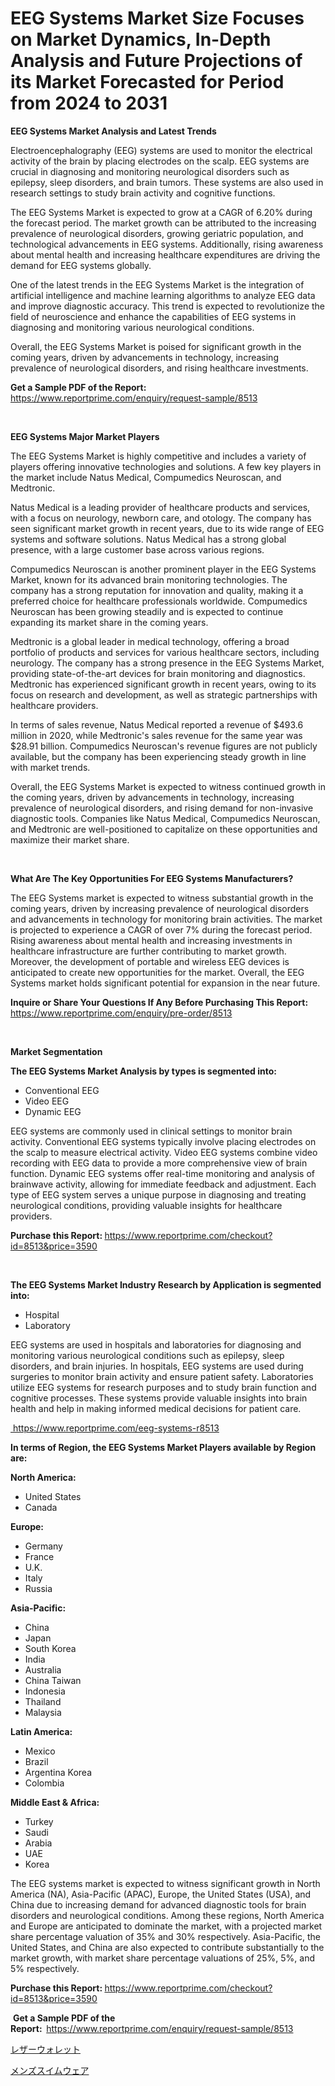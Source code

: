 <p><h1>EEG Systems Market Size Focuses on Market Dynamics, In-Depth Analysis and Future Projections of its Market Forecasted for Period from 2024 to 2031</h1></p><p><strong>EEG Systems Market Analysis and Latest Trends</strong></p>
<p><p>Electroencephalography (EEG) systems are used to monitor the electrical activity of the brain by placing electrodes on the scalp. EEG systems are crucial in diagnosing and monitoring neurological disorders such as epilepsy, sleep disorders, and brain tumors. These systems are also used in research settings to study brain activity and cognitive functions.</p><p>The EEG Systems Market is expected to grow at a CAGR of 6.20% during the forecast period. The market growth can be attributed to the increasing prevalence of neurological disorders, growing geriatric population, and technological advancements in EEG systems. Additionally, rising awareness about mental health and increasing healthcare expenditures are driving the demand for EEG systems globally.</p><p>One of the latest trends in the EEG Systems Market is the integration of artificial intelligence and machine learning algorithms to analyze EEG data and improve diagnostic accuracy. This trend is expected to revolutionize the field of neuroscience and enhance the capabilities of EEG systems in diagnosing and monitoring various neurological conditions.</p><p>Overall, the EEG Systems Market is poised for significant growth in the coming years, driven by advancements in technology, increasing prevalence of neurological disorders, and rising healthcare investments.</p></p>
<p><strong>Get a Sample PDF of the Report:&nbsp;</strong> <a href="https://www.reportprime.com/enquiry/request-sample/8513">https://www.reportprime.com/enquiry/request-sample/8513</a></p>
<p>&nbsp;</p>
<p><strong>EEG Systems Major Market Players</strong></p>
<p><p>The EEG Systems Market is highly competitive and includes a variety of players offering innovative technologies and solutions. A few key players in the market include Natus Medical, Compumedics Neuroscan, and Medtronic.</p><p>Natus Medical is a leading provider of healthcare products and services, with a focus on neurology, newborn care, and otology. The company has seen significant market growth in recent years, due to its wide range of EEG systems and software solutions. Natus Medical has a strong global presence, with a large customer base across various regions.</p><p>Compumedics Neuroscan is another prominent player in the EEG Systems Market, known for its advanced brain monitoring technologies. The company has a strong reputation for innovation and quality, making it a preferred choice for healthcare professionals worldwide. Compumedics Neuroscan has been growing steadily and is expected to continue expanding its market share in the coming years.</p><p>Medtronic is a global leader in medical technology, offering a broad portfolio of products and services for various healthcare sectors, including neurology. The company has a strong presence in the EEG Systems Market, providing state-of-the-art devices for brain monitoring and diagnostics. Medtronic has experienced significant growth in recent years, owing to its focus on research and development, as well as strategic partnerships with healthcare providers.</p><p>In terms of sales revenue, Natus Medical reported a revenue of $493.6 million in 2020, while Medtronic's sales revenue for the same year was $28.91 billion. Compumedics Neuroscan's revenue figures are not publicly available, but the company has been experiencing steady growth in line with market trends.</p><p>Overall, the EEG Systems Market is expected to witness continued growth in the coming years, driven by advancements in technology, increasing prevalence of neurological disorders, and rising demand for non-invasive diagnostic tools. Companies like Natus Medical, Compumedics Neuroscan, and Medtronic are well-positioned to capitalize on these opportunities and maximize their market share.</p></p>
<p>&nbsp;</p>
<p><strong>What Are The Key Opportunities For EEG Systems Manufacturers?</strong></p>
<p><p>The EEG Systems market is expected to witness substantial growth in the coming years, driven by increasing prevalence of neurological disorders and advancements in technology for monitoring brain activities. The market is projected to experience a CAGR of over 7% during the forecast period. Rising awareness about mental health and increasing investments in healthcare infrastructure are further contributing to market growth. Moreover, the development of portable and wireless EEG devices is anticipated to create new opportunities for the market. Overall, the EEG Systems market holds significant potential for expansion in the near future.</p></p>
<p><strong>Inquire or Share Your Questions If Any Before Purchasing This Report:</strong> <a href="https://www.reportprime.com/enquiry/pre-order/8513">https://www.reportprime.com/enquiry/pre-order/8513</a></p>
<p>&nbsp;</p>
<p><strong>Market Segmentation</strong></p>
<p><strong>The EEG Systems Market Analysis by types is segmented into:</strong></p>
<p><ul><li>Conventional EEG</li><li>Video EEG</li><li>Dynamic EEG</li></ul></p>
<p><p>EEG systems are commonly used in clinical settings to monitor brain activity. Conventional EEG systems typically involve placing electrodes on the scalp to measure electrical activity. Video EEG systems combine video recording with EEG data to provide a more comprehensive view of brain function. Dynamic EEG systems offer real-time monitoring and analysis of brainwave activity, allowing for immediate feedback and adjustment. Each type of EEG system serves a unique purpose in diagnosing and treating neurological conditions, providing valuable insights for healthcare providers.</p></p>
<p><strong>Purchase this Report:&nbsp;</strong><a href="https://www.reportprime.com/checkout?id=8513&price=3590">https://www.reportprime.com/checkout?id=8513&price=3590</a></p>
<p>&nbsp;</p>
<p><strong>The EEG Systems Market Industry Research by Application is segmented into:</strong></p>
<p><ul><li>Hospital</li><li>Laboratory</li></ul></p>
<p><p>EEG systems are used in hospitals and laboratories for diagnosing and monitoring various neurological conditions such as epilepsy, sleep disorders, and brain injuries. In hospitals, EEG systems are used during surgeries to monitor brain activity and ensure patient safety. Laboratories utilize EEG systems for research purposes and to study brain function and cognitive processes. These systems provide valuable insights into brain health and help in making informed medical decisions for patient care.</p></p>
<p><a href="https://www.reportprime.com/eeg-systems-r8513">&nbsp;https://www.reportprime.com/eeg-systems-r8513</a></p>
<p><strong>In terms of Region, the EEG Systems Market Players available by Region are:</strong></p>
<p>
    <p> <strong> North America: </strong>
        <ul>
            <li>United States</li>
            <li>Canada</li>
        </ul>
        </p> 
    <p> <strong> Europe: </strong>
        <ul>
            <li>Germany</li>
            <li>France</li>
            <li>U.K.</li>
            <li>Italy</li>
            <li>Russia</li>
        </ul>
        </p> 
    <p> <strong> Asia-Pacific: </strong>
        <ul>
            <li>China</li>
            <li>Japan</li>
            <li>South Korea</li>
            <li>India</li>
            <li>Australia</li>
            <li>China Taiwan</li>
            <li>Indonesia</li>
            <li>Thailand</li>
            <li>Malaysia</li>
        </ul>
        </p> 
    <p> <strong> Latin America: </strong>
        <ul>
            <li>Mexico</li>
            <li>Brazil</li>
            <li>Argentina Korea</li>
            <li>Colombia</li>
        </ul>
        </p> 
    <p> <strong> Middle East & Africa: </strong>
        <ul>
            <li>Turkey</li>
            <li>Saudi</li>
            <li>Arabia</li>
            <li>UAE</li>
            <li>Korea</li>
        </ul>
    </p>
    </p>
<p><p>The EEG systems market is expected to witness significant growth in North America (NA), Asia-Pacific (APAC), Europe, the United States (USA), and China due to increasing demand for advanced diagnostic tools for brain disorders and neurological conditions. Among these regions, North America and Europe are anticipated to dominate the market, with a projected market share percentage valuation of 35% and 30% respectively. Asia-Pacific, the United States, and China are also expected to contribute substantially to the market growth, with market share percentage valuations of 25%, 5%, and 5% respectively.</p></p>
<p><strong>Purchase this Report: </strong><a href="https://www.reportprime.com/checkout?id=8513&price=3590">https://www.reportprime.com/checkout?id=8513&price=3590</a></p>
<p>&nbsp;<strong>Get a Sample PDF of the Report:&nbsp;&nbsp;</strong><a href="https://www.reportprime.com/enquiry/request-sample/8513">https://www.reportprime.com/enquiry/request-sample/8513</a></p>
<p><strong></strong></p>
<p><p><a href="https://github.com/laurenreichert/Market-Research-Report-List-1/blob/main/458879722934.md">レザーウォレット</a></p><p><a href="https://github.com/RodHoppe07/Market-Research-Report-List-1/blob/main/506775622935.md">メンズスイムウェア</a></p></p>